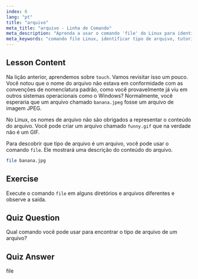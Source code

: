 ```yaml
---
index: 6
lang: "pt"
title: "arquivo"
meta_title: "arquivo - Linha de Comando"
meta_description: "Aprenda a usar o comando 'file' do Linux para identificar tipos e conteúdos de arquivos. Entenda as convenções de nomenclatura de arquivos do Linux com este guia para iniciantes."
meta_keywords: "comando file Linux, identificar tipo de arquivo, tutorial Linux, nomenclatura de arquivos, Linux para iniciantes, guia Linux"
---
```


## Lesson Content

Na lição anterior, aprendemos sobre `touch`. Vamos revisitar isso um pouco. Você notou que o nome do arquivo não estava em conformidade com as convenções de nomenclatura padrão, como você provavelmente já viu em outros sistemas operacionais como o Windows? Normalmente, você esperaria que um arquivo chamado `banana.jpeg` fosse um arquivo de imagem JPEG.

No Linux, os nomes de arquivo não são obrigados a representar o conteúdo do arquivo. Você pode criar um arquivo chamado `funny.gif` que na verdade não é um GIF.

Para descobrir que tipo de arquivo é um arquivo, você pode usar o comando `file`. Ele mostrará uma descrição do conteúdo do arquivo.

```bash
file banana.jpg
```

## Exercise

Execute o comando `file` em alguns diretórios e arquivos diferentes e observe a saída.

## Quiz Question

Qual comando você pode usar para encontrar o tipo de arquivo de um arquivo?

## Quiz Answer

file
